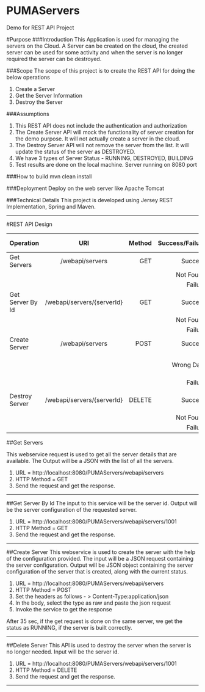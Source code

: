 # PUMAServers
Demo for REST API Project

#Purpose
###Introduction
This Application is used for managing the servers on the Cloud. A Server can be created on the cloud, the created server can be used for some activity and when the server is no longer required the server can be destroyed.

###Scope
The scope of this project is to create the REST API for doing the below operations

1. Create a Server
2. Get the Server Information
3. Destroy the Server

###Assumptions

1. This REST API does not include the authentication and authorization
2. The Create Server API will mock the functionality of server creation for the demo purpose. It will not actually create a server in the cloud.
3. The Destroy Server API will not remove the server from the list. It will update the status of the server as DESTROYED.
4. We have 3 types of Server Status - RUNNING, DESTROYED, BUILDING
5. Test results are done on the local machine. Server running on 8080 port

###How to build
mvn clean install

###Deployment
Deploy on the web server like Apache Tomcat

###Technical Details
This project is developed using Jersey REST Implementation, Spring and Maven.

---

#REST API Design

| Operation        | URI           | Method  | Success/Failure | Status Code|
| ---------------- |:-------------:| -------:|----------------:|-----------:|
| Get Servers      | /webapi/servers | GET |Success|200|
||||Not Found|404|
||||Failure|500|
| Get Server By Id      | /webapi/servers/{serverId} | GET |Success|200|
||||Not Found|404|
||||Failure|500|
| Create Server      | /webapi/servers | POST |Success|201|
||||Wrong Data|400 or 415|
||||Failure|500|
| Destroy Server      | /webapi/servers/{serverId} | DELETE |Success|200 or 204|
||||Not Found|404|
||||Failure|500|

##Get Servers

This webservice request is used to get all the server details that are available. The Output will be a JSON with the list of all the servers. 

1. URL = http://localhost:8080/PUMAServers/webapi/servers
2. HTTP Method = GET
3. Send the request and get the response.

---

##Get Server By Id
The input to this service will be the server id. Output will be the server configuration of the requested server. 

1. URL = http://localhost:8080/PUMAServers/webapi/servers/1001
2. HTTP Method = GET
3. Send the request and get the response.

---

##Create Server
This webservice is used to create the server with the help of the configuration provided. The input will be a JSON request containing the server configuration. Output will be JSON object containing the server configuration of the server that is created, along with the current status.

1. URL = http://localhost:8080/PUMAServers/webapi/servers
2. HTTP Method = POST
3. Set the headers as follows - > Content-Type:application/json
4. In the body, select the type as raw and paste the json request
5. Invoke the service to get the response

After 35 sec, if the get request is done on the same server, we get the status as RUNNING, if the server is built correctly.

---

##Delete Server
This API is used to destroy the server when the server is no longer needed. Input will be the server id.

1. URL = http://localhost:8080/PUMAServers/webapi/servers/1001
2. HTTP Method = DELETE
3. Send the request and get the response.

---


